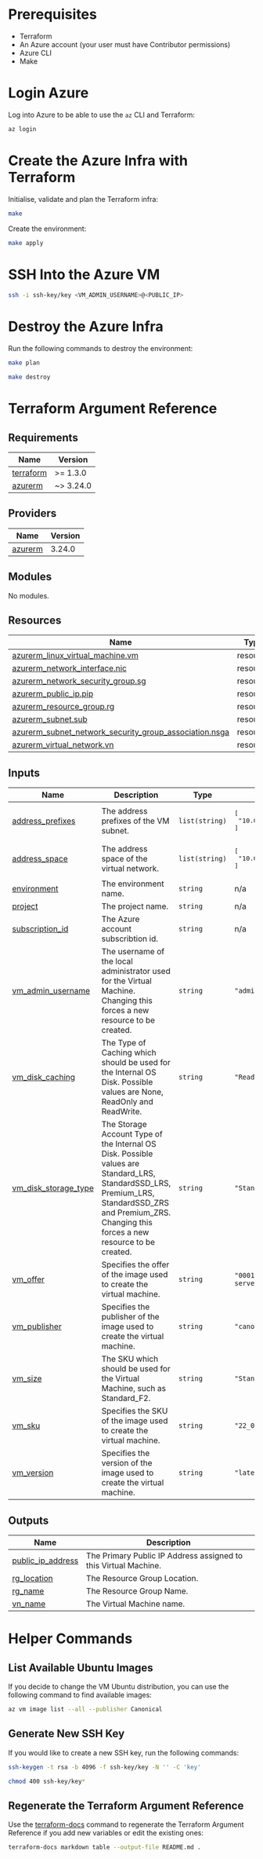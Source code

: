 # Prerequisites

- Terraform
- An Azure account (your user must have Contributor permissions)
- Azure CLI
- Make

# Login Azure

Log into Azure to be able to use the `az` CLI and Terraform:

```bash
az login
```

# Create the Azure Infra with Terraform

Initialise, validate and plan the Terraform infra:

```bash
make
```

Create the environment:

```bash
make apply
```

# SSH Into the Azure VM

```bash
ssh -i ssh-key/key <VM_ADMIN_USERNAME>@<PUBLIC_IP>
```

# Destroy the Azure Infra

Run the following commands to destroy the environment:

```bash
make plan

make destroy
```

# Terraform Argument Reference

<!-- BEGIN_TF_DOCS -->
## Requirements

| Name | Version |
|------|---------|
| <a name="requirement_terraform"></a> [terraform](#requirement\_terraform) | >= 1.3.0 |
| <a name="requirement_azurerm"></a> [azurerm](#requirement\_azurerm) | ~> 3.24.0 |

## Providers

| Name | Version |
|------|---------|
| <a name="provider_azurerm"></a> [azurerm](#provider\_azurerm) | 3.24.0 |

## Modules

No modules.

## Resources

| Name | Type |
|------|------|
| [azurerm_linux_virtual_machine.vm](https://registry.terraform.io/providers/hashicorp/azurerm/latest/docs/resources/linux_virtual_machine) | resource |
| [azurerm_network_interface.nic](https://registry.terraform.io/providers/hashicorp/azurerm/latest/docs/resources/network_interface) | resource |
| [azurerm_network_security_group.sg](https://registry.terraform.io/providers/hashicorp/azurerm/latest/docs/resources/network_security_group) | resource |
| [azurerm_public_ip.pip](https://registry.terraform.io/providers/hashicorp/azurerm/latest/docs/resources/public_ip) | resource |
| [azurerm_resource_group.rg](https://registry.terraform.io/providers/hashicorp/azurerm/latest/docs/resources/resource_group) | resource |
| [azurerm_subnet.sub](https://registry.terraform.io/providers/hashicorp/azurerm/latest/docs/resources/subnet) | resource |
| [azurerm_subnet_network_security_group_association.nsga](https://registry.terraform.io/providers/hashicorp/azurerm/latest/docs/resources/subnet_network_security_group_association) | resource |
| [azurerm_virtual_network.vn](https://registry.terraform.io/providers/hashicorp/azurerm/latest/docs/resources/virtual_network) | resource |

## Inputs

| Name | Description | Type | Default | Required |
|------|-------------|------|---------|:--------:|
| <a name="input_address_prefixes"></a> [address\_prefixes](#input\_address\_prefixes) | The address prefixes of the VM subnet. | `list(string)` | <pre>[<br>  "10.0.1.0/24"<br>]</pre> | no |
| <a name="input_address_space"></a> [address\_space](#input\_address\_space) | The address space of the virtual network. | `list(string)` | <pre>[<br>  "10.0.0.0/16"<br>]</pre> | no |
| <a name="input_environment"></a> [environment](#input\_environment) | The environment name. | `string` | n/a | yes |
| <a name="input_project"></a> [project](#input\_project) | The project name. | `string` | n/a | yes |
| <a name="input_subscription_id"></a> [subscription\_id](#input\_subscription\_id) | The Azure account subscribtion id. | `string` | n/a | yes |
| <a name="input_vm_admin_username"></a> [vm\_admin\_username](#input\_vm\_admin\_username) | The username of the local administrator used for the Virtual Machine. Changing this forces a new resource to be created. | `string` | `"adminuser"` | no |
| <a name="input_vm_disk_caching"></a> [vm\_disk\_caching](#input\_vm\_disk\_caching) | The Type of Caching which should be used for the Internal OS Disk. Possible values are None, ReadOnly and ReadWrite. | `string` | `"ReadWrite"` | no |
| <a name="input_vm_disk_storage_type"></a> [vm\_disk\_storage\_type](#input\_vm\_disk\_storage\_type) | The Storage Account Type of the Internal OS Disk. Possible values are Standard\_LRS, StandardSSD\_LRS, Premium\_LRS, StandardSSD\_ZRS and Premium\_ZRS. Changing this forces a new resource to be created. | `string` | `"Standard_LRS"` | no |
| <a name="input_vm_offer"></a> [vm\_offer](#input\_vm\_offer) | Specifies the offer of the image used to create the virtual machine. | `string` | `"0001-com-ubuntu-server-jammy"` | no |
| <a name="input_vm_publisher"></a> [vm\_publisher](#input\_vm\_publisher) | Specifies the publisher of the image used to create the virtual machine. | `string` | `"canonical"` | no |
| <a name="input_vm_size"></a> [vm\_size](#input\_vm\_size) | The SKU which should be used for the Virtual Machine, such as Standard\_F2. | `string` | `"Standard_D2s_v3"` | no |
| <a name="input_vm_sku"></a> [vm\_sku](#input\_vm\_sku) | Specifies the SKU of the image used to create the virtual machine. | `string` | `"22_04-lts-gen2"` | no |
| <a name="input_vm_version"></a> [vm\_version](#input\_vm\_version) | Specifies the version of the image used to create the virtual machine. | `string` | `"latest"` | no |

## Outputs

| Name | Description |
|------|-------------|
| <a name="output_public_ip_address"></a> [public\_ip\_address](#output\_public\_ip\_address) | The Primary Public IP Address assigned to this Virtual Machine. |
| <a name="output_rg_location"></a> [rg\_location](#output\_rg\_location) | The Resource Group Location. |
| <a name="output_rg_name"></a> [rg\_name](#output\_rg\_name) | The Resource Group Name. |
| <a name="output_vn_name"></a> [vn\_name](#output\_vn\_name) | The Virtual Machine name. |
<!-- END_TF_DOCS -->

# Helper Commands

## List Available Ubuntu Images

If you decide to change the VM Ubuntu distribution, you can use the following command to find available images:

```bash
az vm image list --all --publisher Canonical
```

## Generate New SSH Key

If you would like to create a new SSH key, run the following commands:

```bash
ssh-keygen -t rsa -b 4096 -f ssh-key/key -N '' -C 'key'

chmod 400 ssh-key/key*
```

## Regenerate the Terraform Argument Reference

Use the [terraform-docs](https://terraform-docs.io/how-to/insert-output-to-file/) command to regenerate the Terraform Argument Reference if you add new variables or edit the existing ones:

```bash
terraform-docs markdown table --output-file README.md .
```
